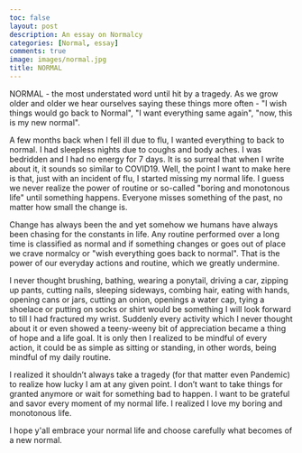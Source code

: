 ```yaml
---
toc: false
layout: post
description: An essay on Normalcy
categories: [Normal, essay]
comments: true
image: images/normal.jpg
title: NORMAL
---
```


NORMAL - the most understated word until hit by a tragedy. As we grow older and older we hear ourselves saying these things more often - "I wish things would go back to Normal", "I want everything same again", "now, this is my new normal".
 
A few months back when I fell ill due to flu, I wanted everything to back to normal. I had sleepless nights due to coughs and body aches. I was bedridden and I had no energy for 7 days. It is so surreal that when I write about it, it sounds so similar to COVID19. Well, the point I want to make here is that,  just with an incident of flu, I started missing my normal life. I guess we never realize the power of routine or so-called "boring and monotonous life" until something happens. Everyone misses something of the past, no matter how small the change is.
 
 Change has always been the and yet somehow we humans have always been chasing for the constants in life. Any routine performed over a long time is classified as normal and if something changes or goes out of place we crave normalcy or "wish everything goes back to normal".  That is the power of our everyday actions and routine, which we greatly undermine.
 
 I never thought brushing, bathing, wearing a ponytail, driving a car, zipping up pants, cutting nails, sleeping sideways, combing hair, eating with hands, opening cans or jars, cutting an onion, openings a water cap, tying a shoelace or putting on socks or shirt would be something I will look forward to till I had fractured my wrist. Suddenly every activity which I never thought about it or even showed a teeny-weeny bit of appreciation became a thing of hope and a life goal. It is only then I realized to be mindful of every action, it could be as simple as sitting or standing, in other words, being mindful of my daily routine.
 
I realized it shouldn’t always take a tragedy (for that matter even Pandemic) to realize how lucky I am at any given point. I don’t want to take things for granted anymore or wait for something bad to happen. I want to be grateful and savor every moment of my normal life. I realized I love my boring and monotonous life.
 
I hope y'all embrace your normal life and choose carefully what becomes of a new normal.
